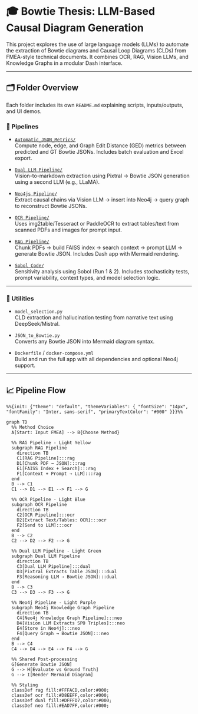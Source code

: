 # 🎓 Bowtie Thesis: LLM-Based Causal Diagram Generation

This project explores the use of large language models (LLMs) to automate the extraction of Bowtie diagrams and Causal Loop Diagrams (CLDs) from FMEA-style technical documents. It combines OCR, RAG, Vision LLMs, and Knowledge Graphs in a modular Dash interface.

---

## 🗂️ Folder Overview

Each folder includes its own `README.md` explaining scripts, inputs/outputs, and UI demos.

### 🚀 Pipelines

- [`Automatic_JSON_Metrics/`](./Automatic_JSON_Metrics)  
  Compute node, edge, and Graph Edit Distance (GED) metrics between predicted and GT Bowtie JSONs. Includes batch evaluation and Excel export.

- [`Dual LLM Pipeline/`](./Dual%20LLM%20Pipeline)  
  Vision-to-markdown extraction using Pixtral → Bowtie JSON generation using a second LLM (e.g., LLaMA).

- [`Neo4js Pipeline/`](./Neo4js%20Pipeline)  
  Extract causal chains via Vision LLM → insert into Neo4j → query graph to reconstruct Bowtie JSONs.

- [`OCR Pipeline/`](./OCR%20Pipeline)  
  Uses img2table/Tesseract or PaddleOCR to extract tables/text from scanned PDFs and images for prompt input.

- [`RAG Pipeline/`](./RAG%20Pipeline)  
  Chunk PDFs → build FAISS index → search context → prompt LLM → generate Bowtie JSON. Includes Dash app with Mermaid rendering.

- [`Sobol Code/`](./Sobol%20Code)  
  Sensitivity analysis using Sobol (Run 1 & 2). Includes stochasticity tests, prompt variability, context types, and model selection logic.

---

### 🧰 Utilities

- `model_selection.py`  
  CLD extraction and hallucination testing from narrative text using DeepSeek/Mistral.

- `JSON_to_Bowtie.py`  
  Converts any Bowtie JSON into Mermaid diagram syntax.

- `Dockerfile` / `docker-compose.yml`  
  Build and run the full app with all dependencies and optional Neo4j support.

---

## 📈 Pipeline Flow

```mermaid
%%{init: {"theme": "default", "themeVariables": { "fontSize": "14px", "fontFamily": "Inter, sans-serif", "primaryTextColor": "#000" }}}%%

graph TD
  %% Method Choice
  A[Start: Input FMEA] --> B{Choose Method}

  %% RAG Pipeline - Light Yellow
  subgraph RAG Pipeline
    direction TB
    C1[RAG Pipeline]:::rag
    D1[Chunk PDF → JSON]:::rag
    E1[FAISS Index + Search]:::rag
    F1[Context + Prompt → LLM]:::rag
  end
  B --> C1
  C1 --> D1 --> E1 --> F1 --> G

  %% OCR Pipeline - Light Blue
  subgraph OCR Pipeline
    direction TB
    C2[OCR Pipeline]:::ocr
    D2[Extract Text/Tables: OCR]:::ocr
    F2[Send to LLM]:::ocr
  end
  B --> C2
  C2 --> D2 --> F2 --> G

  %% Dual LLM Pipeline - Light Green
  subgraph Dual LLM Pipeline
    direction TB
    C3[Dual LLM Pipeline]:::dual
    D3[Pixtral Extracts Table JSON]:::dual
    F3[Reasoning LLM → Bowtie JSON]:::dual
  end
  B --> C3
  C3 --> D3 --> F3 --> G

  %% Neo4j Pipeline - Light Purple
  subgraph Neo4j Knowledge Graph Pipeline
    direction TB
    C4[Neo4j Knowledge Graph Pipeline]:::neo
    D4[Vision LLM Extracts SPO Triples]:::neo
    E4[Store in Neo4j]:::neo
    F4[Query Graph → Bowtie JSON]:::neo
  end
  B --> C4
  C4 --> D4 --> E4 --> F4 --> G

  %% Shared Post-processing
  G[Generate Bowtie JSON]
  G --> H[Evaluate vs Ground Truth]
  G --> I[Render Mermaid Diagram]

  %% Styling
  classDef rag fill:#FFFACD,color:#000;
  classDef ocr fill:#D8EEFF,color:#000;
  classDef dual fill:#DFFFD7,color:#000;
  classDef neo fill:#EAD7FF,color:#000;


